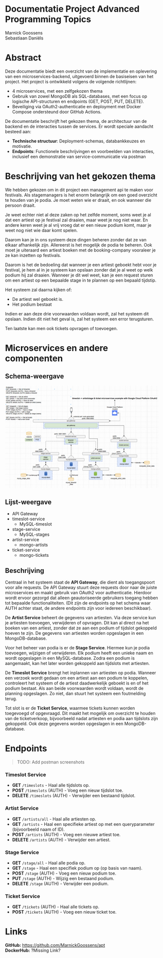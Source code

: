 
# Documentatie Project Advanced Programming Topics

Marnick Goossens<br/>
Sebastiaan Daniëls

# Abstract

Deze documentatie biedt een overzicht van de implementatie en oplevering van een microservices-backend, uitgevoerd binnen de basiseisen van het project. Het project is ontwikkeld volgens de volgende richtlijnen:

- 4 microservices, met een zelfgekozen thema
- Gebruik van zowel MongoDB als SQL-databases, met een focus op logische API-structuren en endpoints (GET, POST, PUT, DELETE).
- Beveiliging via OAuth2-authenticatie en deployment met Docker Compose ondersteund door GitHub Actions.

De documentatie beschrijft het gekozen thema, de architectuur van de backend en de interacties tussen de services. Er wordt speciale aandacht besteed aan:

- **Technische structuur**: Deployment-schemas, databankkeuzes en motivatie.
- **Endpoints**: Functionele beschrijvingen en voorbeelden van interacties, inclusief een demonstratie van service-communicatie via postman

# Beschrijving van het gekozen thema

We hebben gekozen om in dit project een management api te maken voor festivals.
Als stagemanagers is het enorm belangrijk om een goed overzicht te houden van je podia. Je moet weten wie er draait, en ook wanneer die persoon draait.

Je weet echter niet al deze zaken op het zelfde moment, soms weet je al dat een artiest op je festival zal draaien, maar weet je nog niet waar. En andere keren weet je al vrij vroeg dat er een nieuw podium komt, maar je weet nog niet wie daar komt spelen.

Daarom kan je in ons systeem deze dingen beheren zonder dat ze van elkaar afhankelijk zijn.
Allereerst is het mogelijk de podia te beheren. 
Ook moet je uiteraard een artiest boeken met de booking-company vooraleer je ze kan inzetten op festivals.

Daarom is het de bedoeling dat wanneer je een artiest geboekt hebt voor je festival, je hem al in je systeem kan opslaan zonder dat je al weet op welk podium hij zal draaien.
Wanneer je dit wel weet, kan je een request sturen om een artiest op een bepaalde stage in te plannen op een bepaald tijdstip.

Het systeem zal daarna kijken of:
- De artiest wel geboekt is.
- Het podium bestaat

Indien er aan deze drie voorwaarden voldaan wordt, zal het systeem dit opslaan. Indien dit niet het geval is, zal het systeem een error terugsturen.

Ten laatste kan men ook tickets opvragen of toevoegen.

# Microservices en andere componenten
## Schema-weergave

![Schema van de services](./img/schema.png)

## Lijst-weergave

- API Gateway
- timeslot-service
    - MySQL-timeslot
- stage-service
    - MySQL-stages
- artist-service
    - mongo-artists
- ticket-service
    - mongo-tickets

## Beschrijving

Centraal in het systeem staat de **API Gateway**, die dient als toegangspoort voor alle requests. De API Gateway stuurt deze requests door naar de juiste microservices en maakt gebruik van OAuth2 voor authenticatie. Hierdoor wordt ervoor gezorgd dat alleen geautoriseerde gebruikers toegang hebben tot bepaalde functionaliteiten. (Dit zijn de endpoints op het schema waar AUTH achter staat, de andere endpoints zijn voor iedereen beschikbaar).

De **Artist Service** beheert de gegevens van artiesten. Via deze service kun je artiesten toevoegen, verwijderen of opvragen. Dit kan al direct na het boeken van een artiest, zonder dat ze aan een podium of tijdslot gekoppeld hoeven te zijn. De gegevens van artiesten worden opgeslagen in een MongoDB-database.

Voor het beheer van podia is er de **Stage Service**. Hiermee kun je podia toevoegen, wijzigen of verwijderen. Elk podium heeft een unieke naam en wordt opgeslagen in een MySQL-database. Zodra een podium is aangemaakt, kan het later worden gekoppeld aan tijdslots met artiesten.

De **Timeslot Service** brengt het inplannen van artiesten op podia. Wanneer een verzoek wordt gedaan om een artiest aan een podium te koppelen, controleert het systeem of de artiest daadwerkelijk geboekt is en of het podium bestaat. Als aan beide voorwaarden wordt voldaan, wordt de planning opgeslagen. Zo niet, dan stuurt het systeem een foutmelding terug.

Tot slot is er de **Ticket Service**, waarmee tickets kunnen worden toegevoegd of opgevraagd. Dit maakt het mogelijk om overzicht te houden van de ticketverkoop, bijvoorbeeld nadat artiesten en podia aan tijdslots zijn gekoppeld. Ook deze gegevens worden opgeslagen in een MongoDB-database.

# Endpoints

> TODO: Add postman screenshots
### **Timeslot Service**

- **GET** `/timeslots` - Haal alle tijdslots op.
- **POST** `/timeslots` (AUTH) - Voeg een nieuw tijdslot toe.
- **DELETE** `/timeslots` (AUTH) - Verwijder een bestaand tijdslot.

### **Artist Service**

- **GET** `/artists/all` - Haal alle artiesten op.
- **GET** `/artists` - Haal een specifieke artiest op met een queryparameter (bijvoorbeeld naam of ID).
- **POST** `/artists` (AUTH) - Voeg een nieuwe artiest toe.
- **DELETE** `/artists` (AUTH) - Verwijder een artiest.

### **Stage Service**

- **GET** `/stage/all` - Haal alle podia op.
- **GET** `/stage` - Haal een specifiek podium op (op basis van naam).
- **POST** `/stage` (AUTH) - Voeg een nieuw podium toe.
- **PUT** `/stage` (AUTH) - Wijzig een bestaand podium.
- **DELETE** `/stage` (AUTH) - Verwijder een podium.

### **Ticket Service**

- **GET** `/tickets` (AUTH) - Haal alle tickets op.
- **POST** `/tickets` (AUTH) - Voeg een nieuw ticket toe.

# Links

**GitHub:** https://github.com/MarnickGoossens/apt <br/>
**DockerHub:** ?Missing Link?